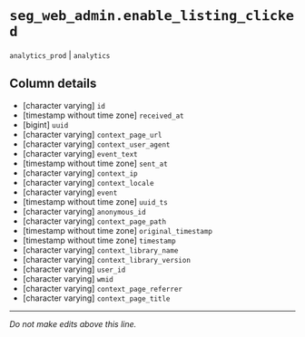 # `seg_web_admin.enable_listing_clicked`
`analytics_prod` | `analytics`

## Column details
* [character varying] `id`
* [timestamp without time zone] `received_at`
* [bigint]    `uuid`
* [character varying] `context_page_url`
* [character varying] `context_user_agent`
* [character varying] `event_text`
* [timestamp without time zone] `sent_at`
* [character varying] `context_ip`
* [character varying] `context_locale`
* [character varying] `event`
* [timestamp without time zone] `uuid_ts`
* [character varying] `anonymous_id`
* [character varying] `context_page_path`
* [timestamp without time zone] `original_timestamp`
* [timestamp without time zone] `timestamp`
* [character varying] `context_library_name`
* [character varying] `context_library_version`
* [character varying] `user_id`
* [character varying] `wmid`
* [character varying] `context_page_referrer`
* [character varying] `context_page_title`

-------------------------------------------------------------------------------
*Do not make edits above this line.*
